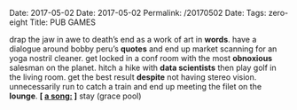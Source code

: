Date: 2017-05-02
Date: 2017-05-02
Permalink: /20170502
Date: 
Tags: zero-eight
Title: PUB GAMES
  
drap the jaw in awe to death’s end as a work of art in **words**. have a dialogue around bobby peru’s **quotes** and end up market scanning for an yoga nostril cleaner. get locked in a conf room with the most **obnoxious** salesman on the planet. hitch a hike with **data scientists** then play golf in the living room. get the best result **despite** not having stereo vision. unnecessarily run to catch a train and end up meeting the filet on the **lounge**.
**[ [a song:](https://www.youtube.com/watch?v=Pin2C8W78EU) ]** stay (grace pool)
